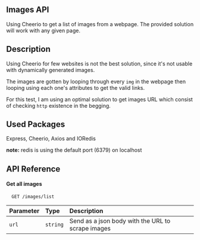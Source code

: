 ## Images API

Using Cheerio to get a list of images from a webpage.
The provided solution will work with any given page.

## Description

Using Cheerio for few websites is not the best solution, since it's not usable with dynamically generated images.

The images are gotten by looping through every `img` in the webpage then looping using each one's attributes to get the valid links.

For this test, I am using an optimal solution to get images URL which consist of checking `http` existence in the begging.

## Used Packages

Express, Cheerio, Axios and IORedis

**note:** redis is using the default port (6379) on localhost

## API Reference

#### Get all images

```http
  GET /images/list
```

| Parameter | Type     | Description                                       |
| :-------- | :------- | :------------------------------------------------ |
| `url`     | `string` | Send as a json body with the URL to scrape images |

